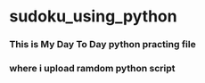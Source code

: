 # sudoku_using_python
### This is My Day To Day python practing file
### where i upload ramdom python script
